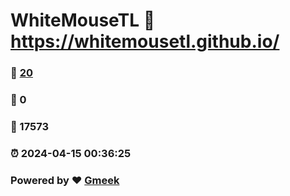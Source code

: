 # WhiteMouseTL :link: https://whitemousetl.github.io/ 
### :page_facing_up: [20](https://whitemousetl.github.io//tag.html) 
### :speech_balloon: 0 
### :hibiscus: 17573 
### :alarm_clock: 2024-04-15 00:36:25 
### Powered by :heart: [Gmeek](https://github.com/Meekdai/Gmeek)
